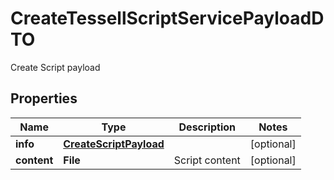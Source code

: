 

# CreateTessellScriptServicePayloadDTO

Create Script payload

## Properties

Name | Type | Description | Notes
------------ | ------------- | ------------- | -------------
**info** | [**CreateScriptPayload**](CreateScriptPayload.md) |  |  [optional]
**content** | **File** | Script content |  [optional]



